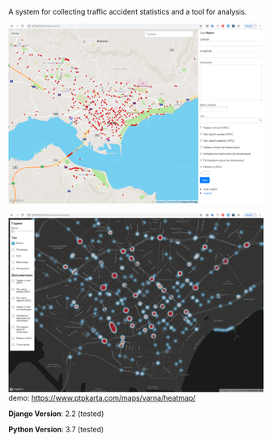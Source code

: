 A system for collecting traffic accident statistics and a tool for analysis.



![Editor](https://github.com/DriveSoft/images/blob/master/ptpmap_editor.png?raw=true)

![Heatmap](https://github.com/DriveSoft/images/blob/master/ptpmap_heatmap.png?raw=true)
demo: https://www.ptpkarta.com/maps/varna/heatmap/


**Django Version**:
2.2 (tested)

**Python Version**:
3.7 (tested)

